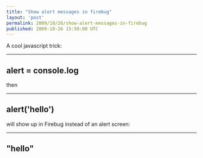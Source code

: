 ```yaml
---
title: "Show alert messages in firebug"
layout: 'post'
permalink: 2009/10/26/show-alert-messages-in-firebug
published: 2009-10-26 15:50:00 UTC
---
```

A cool javascript trick:

---
alert = console.log
---

then

---
alert('hello')
---

will show up in Firebug instead of an alert screen:

---
&quot;hello&quot;
---
